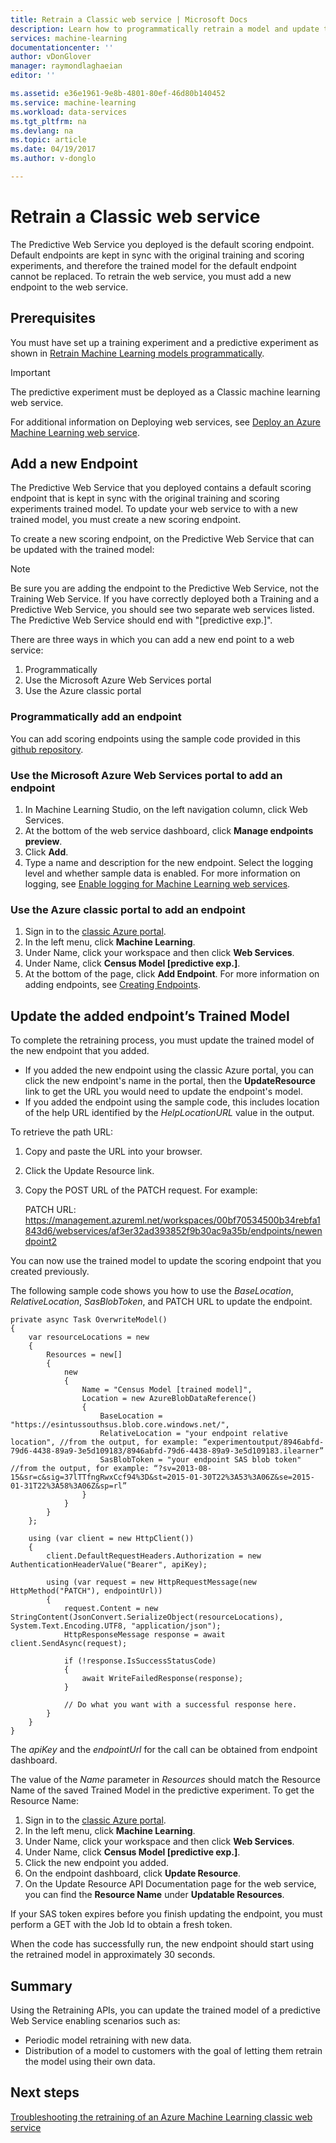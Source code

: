 ```yaml
---
title: Retrain a Classic web service | Microsoft Docs
description: Learn how to programmatically retrain a model and update the web service to use the newly trained model in Azure Machine Learning.
services: machine-learning
documentationcenter: ''
author: vDonGlover
manager: raymondlaghaeian
editor: ''

ms.assetid: e36e1961-9e8b-4801-80ef-46d80b140452
ms.service: machine-learning
ms.workload: data-services
ms.tgt_pltfrm: na
ms.devlang: na
ms.topic: article
ms.date: 04/19/2017
ms.author: v-donglo

---
```

# Retrain a Classic web service
The Predictive Web Service you deployed is the default scoring endpoint. Default endpoints are kept in sync with the original training and scoring experiments, and therefore the trained model for the default endpoint cannot be replaced. To retrain the web service, you must add a new endpoint to the web service. 

## Prerequisites
You must have set up a training experiment and a predictive experiment as shown in [Retrain Machine Learning models programmatically](retrain-models-programmatically.md). 

> [!IMPORTANT]
> The predictive experiment must be deployed as a Classic machine learning web service. 
> 
> 

For additional information on Deploying web services, see [Deploy an Azure Machine Learning web service](publish-a-machine-learning-web-service.md).

## Add a new Endpoint
The Predictive Web Service that you deployed contains a default scoring endpoint that is kept in sync with the original training and scoring experiments trained model. To update your web service to with a new trained model, you must create a new scoring endpoint. 

To create a new scoring endpoint, on the Predictive Web Service that can be updated with the trained model:

> [!NOTE]
> Be sure you are adding the endpoint to the Predictive Web Service, not the Training Web Service. If you have correctly deployed both a Training and a Predictive Web Service, you should see two separate web services listed. The Predictive Web Service should end with "[predictive exp.]".
> 
> 

There are three ways in which you can add a new end point to a web service:

1. Programmatically
2. Use the Microsoft Azure Web Services portal
3. Use the Azure classic portal

### Programmatically add an endpoint
You can add scoring endpoints using the sample code provided in this [github repository](https://github.com/raymondlaghaeian/AML_EndpointMgmt/blob/master/Program.cs).

### Use the Microsoft Azure Web Services portal to add an endpoint
1. In Machine Learning Studio, on the left navigation column, click Web Services.
2. At the bottom of the web service dashboard, click **Manage endpoints preview**.
3. Click **Add**.
4. Type a name and description for the new endpoint. Select the logging level and whether sample data is enabled. For more information on logging, see [Enable logging for Machine Learning web services](web-services-logging.md).

### Use the Azure classic portal to add an endpoint
1. Sign in to the [classic Azure portal](https://manage.windowsazure.com).
2. In the left menu, click **Machine Learning**.
3. Under Name, click your workspace and then click **Web Services**.
4. Under Name, click **Census Model [predictive exp.]**.
5. At the bottom of the page, click **Add Endpoint**. For more information on adding endpoints, see [Creating Endpoints](create-endpoint.md). 

## Update the added endpoint’s Trained Model
To complete the retraining process, you must update the trained model of the new endpoint that you added.

* If you added the new endpoint using the classic Azure portal, you can click the new endpoint's name in the portal, then the **UpdateResource** link to get the URL you would need to update the endpoint's model.
* If you added the endpoint using the sample code, this includes location of the help URL identified by the *HelpLocationURL* value in the output.

To retrieve the path URL:

1. Copy and paste the URL into your browser.
2. Click the Update Resource link.
3. Copy the POST URL of the PATCH request. For example:
   
     PATCH URL: https://management.azureml.net/workspaces/00bf70534500b34rebfa1843d6/webservices/af3er32ad393852f9b30ac9a35b/endpoints/newendpoint2

You can now use the trained model to update the scoring endpoint that you created previously.

The following sample code shows you how to use the *BaseLocation*, *RelativeLocation*, *SasBlobToken*, and PATCH URL to update the endpoint.

    private async Task OverwriteModel()
    {
        var resourceLocations = new
        {
            Resources = new[]
            {
                new
                {
                    Name = "Census Model [trained model]",
                    Location = new AzureBlobDataReference()
                    {
                        BaseLocation = "https://esintussouthsus.blob.core.windows.net/",
                        RelativeLocation = "your endpoint relative location", //from the output, for example: “experimentoutput/8946abfd-79d6-4438-89a9-3e5d109183/8946abfd-79d6-4438-89a9-3e5d109183.ilearner”
                        SasBlobToken = "your endpoint SAS blob token" //from the output, for example: “?sv=2013-08-15&sr=c&sig=37lTTfngRwxCcf94%3D&st=2015-01-30T22%3A53%3A06Z&se=2015-01-31T22%3A58%3A06Z&sp=rl”
                    }
                }
            }
        };

        using (var client = new HttpClient())
        {
            client.DefaultRequestHeaders.Authorization = new AuthenticationHeaderValue("Bearer", apiKey);

            using (var request = new HttpRequestMessage(new HttpMethod("PATCH"), endpointUrl))
            {
                request.Content = new StringContent(JsonConvert.SerializeObject(resourceLocations), System.Text.Encoding.UTF8, "application/json");
                HttpResponseMessage response = await client.SendAsync(request);

                if (!response.IsSuccessStatusCode)
                {
                    await WriteFailedResponse(response);
                }

                // Do what you want with a successful response here.
            }
        }
    }

The *apiKey* and the *endpointUrl* for the call can be obtained from endpoint dashboard.

The value of the *Name* parameter in *Resources* should match the Resource Name of the saved Trained Model in the predictive experiment. To get the Resource Name:

1. Sign in to the [classic Azure portal](https://manage.windowsazure.com).
2. In the left menu, click **Machine Learning**.
3. Under Name, click your workspace and then click **Web Services**.
4. Under Name, click **Census Model [predictive exp.]**.
5. Click the new endpoint you added.
6. On the endpoint dashboard, click **Update Resource**.
7. On the Update Resource API Documentation page for the web service, you can find the **Resource Name** under **Updatable Resources**.

If your SAS token expires before you finish updating the endpoint, you must perform a GET with the Job Id to obtain a fresh token.

When the code has successfully run, the new endpoint should start using the retrained model in approximately 30 seconds.

## Summary
Using the Retraining APIs, you can update the trained model of a predictive Web Service enabling scenarios such as:

* Periodic model retraining with new data.
* Distribution of a model to customers with the goal of letting them retrain the model using their own data.

## Next steps
[Troubleshooting the retraining of an Azure Machine Learning classic web service](troubleshooting-retraining-models.md)


